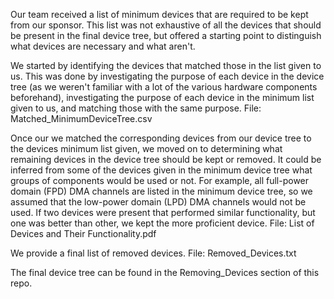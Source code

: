 Our team received a list of minimum devices that are required to be kept from our sponsor. This list was not exhaustive of all the devices that should be present in the final device tree, but offered a starting point to distinguish what devices are necessary and what aren't.

We started by identifying the devices that matched those in the list given to us. This was done by investigating the purpose of each device in the device tree (as we weren't familiar with a lot of the various hardware components beforehand), investigating the purpose of each device in the minimum list given to us, and matching those with the same purpose. 
    File: Matched_MinimumDeviceTree.csv

Once our we matched the corresponding devices from our device tree to the devices minimum list given, we moved on to determining what remaining devices in the device tree should be kept or removed. It could be inferred from some of the devices given in the minimum device tree what groups of components would be used or not. For example, all full-power domain (FPD) DMA channels are listed in the minimum device tree, so we assumed that the low-power domain (LPD) DMA channels would not be used. If two devices were present that performed similar functionality, but one was better than other, we kept the more proficient device.
    File: List of Devices and Their Functionality.pdf

We provide a final list of removed devices. 
    File: Removed_Devices.txt

The final device tree can be found in the Removing_Devices section of this repo.
    